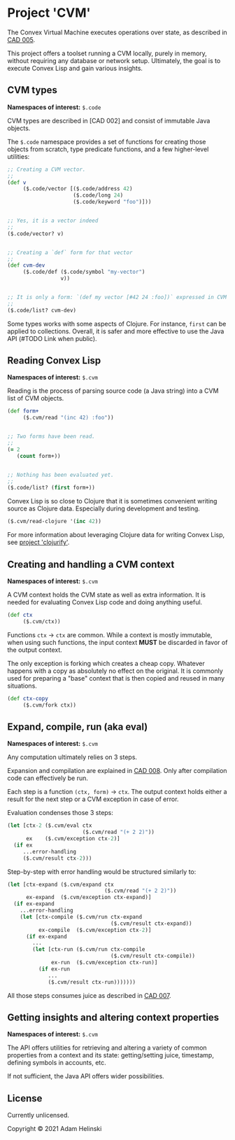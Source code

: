 # Project 'CVM'

The Convex Virtual Machine executes operations over state, as described in [CAD 005](https://github.com/Convex-Dev/design/blob/main/cad/005_cvmex/README.md).

This project offers a toolset running a CVM locally, purely in memory, without requiring any database or network setup. Ultimately, the goal is to execute
Convex Lisp and gain various insights.


## CVM types

**Namespaces of interest:** `$.code`

CVM types are described in [CAD 002] and consist of immutable Java objects.

The `$.code` namespace provides a set of functions for creating those objects from scratch, type predicate functions, and a few higher-level utilities:

```clojure
;; Creating a CVM vector.
;;
(def v
     ($.code/vector [($.code/address 42)
                     ($.code/long 24)
                     ($.code/keyword "foo")]))


;; Yes, it is a vector indeed
;;
($.code/vector? v)


;; Creating a `def` form for that vector
;;
(def cvm-dev
     ($.code/def ($.code/symbol "my-vector")
                 v))


;; It is only a form: `(def my vector [#42 24 :foo])` expressed in CVM objects
;;
($.code/list? cvm-dev)
```

Some types works with some aspects of Clojure. For instance, `first` can be applied to collections. Overall, it is safer and more effective to use the Java API
(#TODO Link when public).


## Reading Convex Lisp

**Namespaces of interest:** `$.cvm`

Reading is the process of parsing source code (a Java string) into a CVM list of CVM objects.

```clojure
(def form+
     ($.cvm/read "(inc 42) :foo"))


;; Two forms have been read.
;;
(= 2
   (count form+))


;; Nothing has been evaluated yet.
;;
($.code/list? (first form+))
```

Convex Lisp is so close to Clojure that it is sometimes convenient writing source as Clojure data. Especially during development and testing.

```clojure
($.cvm/read-clojure '(inc 42))
```

For more information about leveraging Clojure data for writing Convex Lisp, see [project 'clojurify'](../clojurify).


## Creating and handling a CVM context

**Namespaces of interest:** `$.cvm`

A CVM context holds the CVM state as well as extra information. It is needed for evaluating Convex Lisp code and doing anything useful.

```clojure
(def ctx
     ($.cvm/ctx))
```

Functions `ctx` -> `ctx` are common. While a context is mostly immutable, when using such functions, the input context **MUST** be discarded in favor
of the output context.

The only exception is forking which creates a cheap copy. Whatever happens with a copy as absolutely no effect on the original. It is commonly used for
preparing a "base" context that is then copied and reused in many situations.

```clojure
(def ctx-copy
     ($.cvm/fork ctx))
```


## Expand, compile, run (aka eval)

**Namespaces of interest:** `$.cvm`

Any computation ultimately relies on 3 steps. 

Expansion and compilation are explained in [CAD 008](https://github.com/Convex-Dev/design/blob/main/cad/008_compiler/README.md).
Only after compilation code can effectively be run.

Each step is a function `(ctx, form)` -> `ctx`. The output context holds either a result for the next step or a CVM exception in case
of error.

Evaluation condenses those 3 steps:

```clojure
(let [ctx-2 ($.cvm/eval ctx
                        ($.cvm/read "(+ 2 2)"))
      ex    ($.cvm/exception ctx-2)]
  (if ex
     ...error-handling
     ($.cvm/result ctx-2)))
```

Step-by-step with error handling would be structured similarly to:

```clojure
(let [ctx-expand ($.cvm/expand ctx
                               ($.cvm/read "(+ 2 2)"))
      ex-expand  ($.cvm/exception ctx-expand)]
  (if ex-expand
    ...error-handling
    (let [ctx-compile ($.cvm/run ctx-expand
                                 ($.cvm/result ctx-expand))
          ex-compile  ($.cvm/exception ctx-2)]
      (if ex-expand
        ...
        (let [ctx-run ($.cvm/run ctx-compile
                                 ($.cvm/result ctx-compile))
              ex-run  ($.cvm/exception ctx-run)]
          (if ex-run
             ...
             ($.cvm/result ctx-run)))))))
```

All those steps consumes juice as described in [CAD 007](https://github.com/Convex-Dev/design/blob/main/cad/007_juice/README.md).


## Getting insights and altering context properties

**Namespaces of interest:** `$.cvm`

The API offers utilities for retrieving and altering a variety of common properties from a context and its state: getting/setting juice,
timestamp, defining symbols in accounts, etc.

If not sufficient, the Java API offers wider possibilities.


## License

Currently unlicensed.

Copyright © 2021 Adam Helinski
